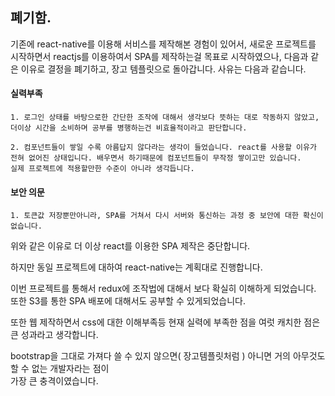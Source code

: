 ## 폐기함.

기존에 react-native를 이용해 서비스를 제작해본 경험이 있어서,
새로운 프로젝트를 시작하면서 reactjs를 이용하여서 SPA를 제작하는걸 목표로 시작하였으나,
다음과 같은 이유로 결정을 폐기하고, 장고 템플릿으로 돌아갑니다. 사유는 다음과 같습니다.


#### 실력부족 

	1. 로그인 상태를 바탕으로한 간단한 조작에 대해서 생각보다 뜻하는 대로 작동하지 않았고,    
	더이상 시간을 소비하며 공부를 병행하는건 비효율적이라고 판단합니다.
	
	2. 컴포넌트들이 쌓일 수록 아름답지 않다라는 생각이 들었습니다. react를 사용할 이유가 전혀 없어진 상태입니다. 배우면서 하기때문에 컴포넌트들이 무작정 쌓이고만 있습니다. 
	실제 프로젝트에 적용할만한 수준이 아니라 생각듭니다.

	

#### 보안 의문

	1. 토큰값 저장뿐만아니라, SPA를 거쳐서 다시 서버와 통신하는 과정 중 보안에 대한 확신이 없습니다.


위와 같은 이유로 더 이상 react를 이용한 SPA 제작은 중단합니다.

하지만 동일 프로젝트에 대하여 react-native는 계획대로 진행합니다.

이번 프로젝트를 통해서 redux에 조작법에 대해서 보다 확실히 이해하게 되었습니다.
또한 S3를 통한 SPA 배포에 대해서도 공부할 수 있게되었습니다.  

또한 웹 제작하면서 css에 대한 이해부족등 현재 실력에 부족한 점을 여럿 캐치한 점은 큰 성과라고 생각합니다.

bootstrap을 그대로 가져다 쓸 수 있지 않으면( 장고템플릿처럼 ) 아니면 거의 아무것도 할 수 없는 개발자라는 점이  
가장 큰 충격이였습니다.
